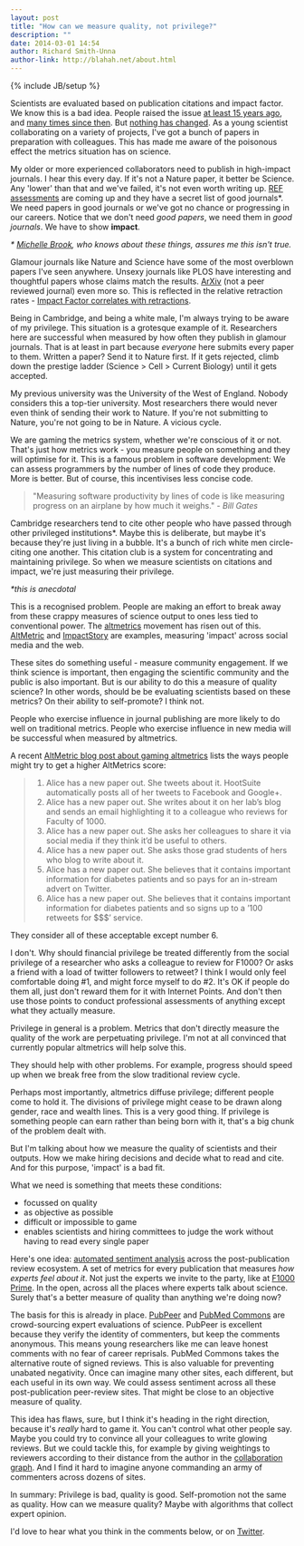 ```yaml
---
layout: post
title: "How can we measure quality, not privilege?"
description: ""
date: 2014-03-01 14:54
author: Richard Smith-Unna
author-link: http://blahah.net/about.html
---
```

{% include JB/setup %}

Scientists are evaluated based on publication citations and impact factor. We know this is a bad idea. People raised the issue [at least 15 years ago](http://www.bmj.com/content/314/7079/497.1), and [many times since then](https://www.zotero.org/groups/impact_factor_problems/items). But [nothing has changed](http://datapub.cdlib.org/2013/05/22/impact-factors/). As a young scientist collaborating on a variety of projects, I've got a bunch of papers in preparation with colleagues. This has made me aware of the poisonous effect the metrics situation has on science.

<!-- more -->

My older or more experienced collaborators need to publish in high-impact journals. I hear this every day. If it's not a Nature paper, it better be Science. Any 'lower' than that and we've failed, it's not even worth writing up. [REF assessments](http://www.ref.ac.uk/) are coming up and they have a secret list of good journals\*. We need papers in good journals or we've got no chance or progressing in our careers. Notice that we don't need *good papers*, we need them in *good journals*. We have to show **impact**.

_\* [Michelle Brook](http://twitter.com/MLBrook), who knows about these things, assures me this isn't true._

Glamour journals like Nature and Science have some of the most overblown papers I've seen anywhere. Unsexy journals like PLOS have interesting and thoughtful papers whose claims match the results. [ArXiv](http://arxiv.org) (not a peer reviewed journal) even more so. This is reflected in the relative retraction rates - [Impact Factor correlates with retractions](http://iai.asm.org/content/79/10/3855.full).

Being in Cambridge, and being a white male, I'm always trying to be aware of my privilege. This situation is a grotesque example of it. Researchers here are successful when measured by how often they publish in glamour journals. That is at least in part because *everyone* here submits every paper to them. Written a paper? Send it to Nature first. If it gets rejected, climb down the prestige ladder (Science > Cell > Current Biology) until it gets accepted. 

My previous university was the University of the West of England. Nobody considers this a top-tier university. Most researchers there would never even think of sending their work to Nature. If you're not submitting to Nature, you're not going to be in Nature. A vicious cycle.

We are gaming the metrics system, whether we're conscious of it or not. That's just how metrics work - you measure people on something and they will optimise for it. This is a famous problem in software development: We can assess programmers by the number of lines of code they produce. More is better. But of course, this incentivises less concise code.

> "Measuring software productivity by lines of code is like measuring progress on an airplane by how much it weighs."
> _- Bill Gates_

Cambridge researchers tend to cite other people who have passed through other privileged institutions\*. Maybe this is deliberate, but maybe it's because they're just living in a bubble. It's a bunch of rich white men circle-citing one another. This citation club is a system for concentrating and maintaining privilege. So when we measure scientists on citations and impact, we're just measuring their privilege.

_\*this is anecdotal_

This is a recognised problem. People are making an effort to break away from these crappy measures of science output to ones less tied to conventional power. The [altmetrics](http://altmetrics.org/manifesto) movement has risen out of this. [AltMetric](http://altmetric.com) and [ImpactStory](http://impactstory.org) are examples, measuring 'impact' across social media and the web.

These sites do something useful - measure community engagement. If we think science is important, then engaging the scientific community and the public is also important. But is our ability to do this a measure of quality science? In other words, should be be evaluating scientists based on these metrics? On their ability to self-promote? I think not.

People who exercise influence in journal publishing are more likely to do well on traditional metrics. People who exercise influence in new media will be successful when measured by altmetrics.

A recent [AltMetric blog post about gaming altmetrics](http://www.altmetric.com/blog/gaming-altmetrics/) lists the ways people might try to get a higher AltMetrics score:

> 1. Alice has a new paper out. She tweets about it. HootSuite automatically posts all of her tweets to Facebook and Google+.
> 2. Alice has a new paper out. She writes about it on her lab’s blog and sends an email highlighting it to a colleague who reviews for Faculty of 1000.
> 3. Alice has a new paper out. She asks her colleagues to share it via social media if they think it’d be useful to others.
> 4. Alice has a new paper out. She asks those grad students of hers who blog to write about it.
> 5. Alice has a new paper out. She believes that it contains important information for diabetes patients and so pays for an in-stream advert on Twitter.
> 6. Alice has a new paper out. She believes that it contains important information for diabetes patients and so signs up to a ’100 retweets for $$$’ service.

They consider all of these acceptable except number 6.

I don't. Why should financial privilege be treated differently from the social privilege of a researcher who asks a colleague to review for F1000? Or asks a friend with a load of twitter followers to retweet? I think I would only feel comfortable doing #1, and might force myself to do #2. It's OK if people do them all, just don't reward them for it with Internet Points. And don't then use those points to conduct professional assessments of anything except what they actually measure.

Privilege in general is a problem. Metrics that don't directly measure the quality of the work are perpetuating privilege. I'm not at all convinced that currently popular altmetrics will help solve this.

They should help with other problems. For example, progress should speed up when we break free from the slow traditional review cycle.

Perhaps most importantly, altmetrics diffuse privilege; different people come to hold it. The divisions of privilege might cease to be drawn along gender, race and wealth lines. This is a very good thing. If privilege is something people can earn rather than being born with it, that's a big chunk of the problem dealt with.

But I'm talking about how we measure the quality of scientists and their outputs. How we make hiring decisions and decide what to read and cite. And for this purpose, 'impact' is a bad fit.

What we need is something that meets these conditions:

- focussed on quality
- as objective as possible
- difficult or impossible to game
- enables scientists and hiring committees to judge the work without having to read every single paper

Here's one idea: [automated sentiment analysis](http://en.wikipedia.org/wiki/Sentiment_analysis) across the post-publication review ecosystem. A set of metrics for every publication that measures *how experts feel about it*. Not just the experts we invite to the party, like at [F1000 Prime](http://f1000.com/prime). In the open, across all the places where experts talk about science. Surely that's a better measure of quality than anything we're doing now?

The basis for this is already in place. [PubPeer](https://pubpeer.com/) and [PubMed Commons](http://www.ncbi.nlm.nih.gov/pubmedcommons/) are crowd-sourcing expert evaluations of science. PubPeer is excellent because they verify the identity of commenters, but keep the comments anonymous. This means young researchers like me can leave honest comments with no fear of career reprisals. PubMed Commons takes the alternative route of signed reviews. This is also valuable for preventing unabated negativity. Once can imagine many other sites, each different, but each useful in its own way. We could assess sentiment across all these post-publication peer-review sites. That might be close to an objective measure of quality.

This idea has flaws, sure, but I think it's heading in the right direction, because it's *really* hard to game it. You can't control what other people say. Maybe you could try to convince all your colleagues to write glowing reviews. But we could tackle this, for example by giving weightings to reviewers according to their distance from the author in the [collaboration graph](http://en.wikipedia.org/wiki/Collaboration_graph). And I find it hard to imagine anyone commanding an army of commenters across dozens of sites.

In summary: Privilege is bad, quality is good. Self-promotion not the same as quality. How can we measure quality? Maybe with algorithms that collect expert opinion.

I'd love to hear what you think in the comments below, or on [Twitter](http://twitter.com/blahah404).
